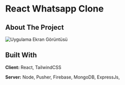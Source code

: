 
# React Whatsapp Clone




## About The Project

![Uygulama Ekran Görüntüsü](https://user-images.githubusercontent.com/78642153/230693571-a9321b96-bc1a-4fdb-845f-6bb8a3b8dd92.png)

  
## Built With

**Client:** React, TailwindCSS

  
**Server:** Node, Pusher, Firebase, MongoDB, ExpressJs,

  
